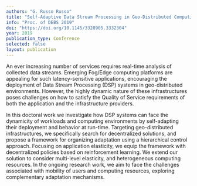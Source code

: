 ```yaml
---
authors: "G. Russo Russo"
title: "Self-Adaptive Data Stream Processing in Geo-Distributed Computing Environments"
info: "Proc. of DEBS 2019"
doi: "https://doi.org/10.1145/3328905.3332304"
year: 2019
publication_type: Conference
selected: false
layout: publication
---
```


An ever increasing number of services requires real-time analysis of collected data streams. Emerging Fog/Edge computing platforms are appealing for such latency-sensitive applications, encouraging the deployment of Data Stream Processing (DSP) systems in geo-distributed environments. However, the highly dynamic nature of these infrastructures poses challenges on how to satisfy the Quality of Service requirements of both the application and the infrastructure providers.

In this doctoral work we investigate how DSP systems can face the dynamicity of workloads and computing environments by self-adapting their deployment and behavior at run-time. Targeting geo-distributed infrastructures, we specifically search for decentralized solutions, and propose a framework for organizing adaptation using a hierarchical control approach. Focusing on application elasticity, we equip the framework with decentralized policies based on reinforcement learning. We extend our solution to consider multi-level elasticity, and heterogeneous computing resources. In the ongoing research work, we aim to face the challenges associated with mobility of users and computing resources, exploring complementary adaptation mechanisms.

